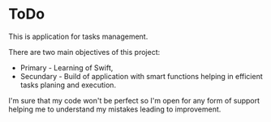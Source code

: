 # ToDo
This is application for tasks management.

There are two main objectives of this project:
 - Primary - Learning of Swift,
 - Secundary - Build of application with smart functions helping in efficient tasks planing and execution.
 
 I'm sure that my code won't be perfect so I'm open for any form of support helping me to understand my mistakes leading to improvement. 
